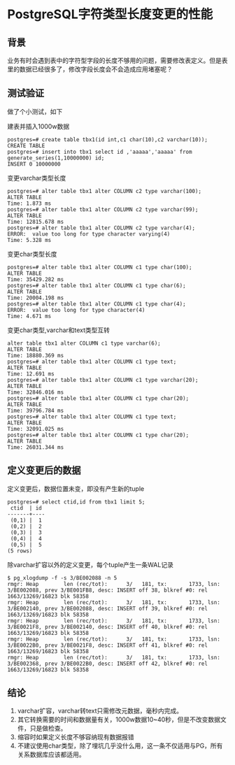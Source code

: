 # PostgreSQL字符类型长度变更的性能

## 背景

业务有时会遇到表中的字符型字段的长度不够用的问题，需要修改表定义。但是表里的数据已经很多了，修改字段长度会不会造成应用堵塞呢？

## 测试验证

做了个小测试，如下

建表并插入1000w数据

	postgres=# create table tbx1(id int,c1 char(10),c2 varchar(10));
	CREATE TABLE
	postgres=# insert into tbx1 select id ,'aaaaa','aaaaa' from generate_series(1,10000000) id;
	INSERT 0 10000000

变更varchar类型长度

	postgres=# alter table tbx1 alter COLUMN c2 type varchar(100);
	ALTER TABLE
	Time: 1.873 ms
	postgres=# alter table tbx1 alter COLUMN c2 type varchar(99);
	ALTER TABLE
	Time: 12815.678 ms
	postgres=# alter table tbx1 alter COLUMN c2 type varchar(4);
	ERROR:  value too long for type character varying(4)
	Time: 5.328 ms

变更char类型长度

	postgres=# alter table tbx1 alter COLUMN c1 type char(100);
	ALTER TABLE
	Time: 35429.282 ms
	postgres=# alter table tbx1 alter COLUMN c1 type char(6);
	ALTER TABLE
	Time: 20004.198 ms
	postgres=# alter table tbx1 alter COLUMN c1 type char(4);
	ERROR:  value too long for type character(4)
	Time: 4.671 ms

变更char类型,varchar和text类型互转
	
	alter table tbx1 alter COLUMN c1 type varchar(6);
	ALTER TABLE
	Time: 18880.369 ms
	postgres=# alter table tbx1 alter COLUMN c1 type text;
	ALTER TABLE
	Time: 12.691 ms
	postgres=# alter table tbx1 alter COLUMN c1 type varchar(20);
	ALTER TABLE
	Time: 32846.016 ms
	postgres=# alter table tbx1 alter COLUMN c1 type char(20);
	ALTER TABLE
	Time: 39796.784 ms
	postgres=# alter table tbx1 alter COLUMN c1 type text;
	ALTER TABLE
	Time: 32091.025 ms
	postgres=# alter table tbx1 alter COLUMN c1 type char(20);
	ALTER TABLE
	Time: 26031.344 ms

## 定义变更后的数据

定义变更后，数据位置未变，即没有产生新的tuple

	postgres=# select ctid,id from tbx1 limit 5;
	 ctid  | id 
	-------+----
	 (0,1) |  1
	 (0,2) |  2
	 (0,3) |  3
	 (0,4) |  4
	 (0,5) |  5
	(5 rows)

除varchar扩容以外的定义变更，每个tuple产生一条WAL记录

	$ pg_xlogdump -f -s 3/BE002088 -n 5
	rmgr: Heap        len (rec/tot):      3/   181, tx:       1733, lsn: 3/BE002088, prev 3/BE001FB8, desc: INSERT off 38, blkref #0: rel 1663/13269/16823 blk 58358
	rmgr: Heap        len (rec/tot):      3/   181, tx:       1733, lsn: 3/BE002140, prev 3/BE002088, desc: INSERT off 39, blkref #0: rel 1663/13269/16823 blk 58358
	rmgr: Heap        len (rec/tot):      3/   181, tx:       1733, lsn: 3/BE0021F8, prev 3/BE002140, desc: INSERT off 40, blkref #0: rel 1663/13269/16823 blk 58358
	rmgr: Heap        len (rec/tot):      3/   181, tx:       1733, lsn: 3/BE0022B0, prev 3/BE0021F8, desc: INSERT off 41, blkref #0: rel 1663/13269/16823 blk 58358
	rmgr: Heap        len (rec/tot):      3/   181, tx:       1733, lsn: 3/BE002368, prev 3/BE0022B0, desc: INSERT off 42, blkref #0: rel 1663/13269/16823 blk 58358

## 结论

1. varchar扩容，varchar转text只需修改元数据，毫秒内完成。
2. 其它转换需要的时间和数据量有关，1000w数据10~40秒，但是不改变数据文件，只是做检查。
3. 缩容时如果定义长度不够容纳现有数据报错
4. 不建议使用char类型，除了埋坑几乎没什么用，这一条不仅适用与PG，所有关系数据库应该都适用。
